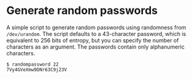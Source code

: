 # Generate random passwords

A simple script to generate random passwords using randomness from
`/dev/urandom`. The script defaults to a 43-character password, which is
equivalent to 256 bits of entropy, but you can specify the number of
characters as an argument. The passwords contain only alphanumeric
characters.

```
$ randompassword 22
7Vy4GVeXmw9DNr63C9j23V
```
